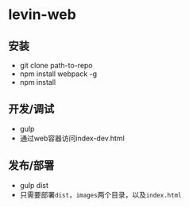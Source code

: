 # levin-web

## 安装

 - git clone path-to-repo
 - npm install webpack -g
 - npm install

## 开发/调试

 - gulp
 - 通过web容器访问index-dev.html
 
## 发布/部署

 - gulp dist
 - 只需要部署`dist`，`images`两个目录，以及`index.html` 





